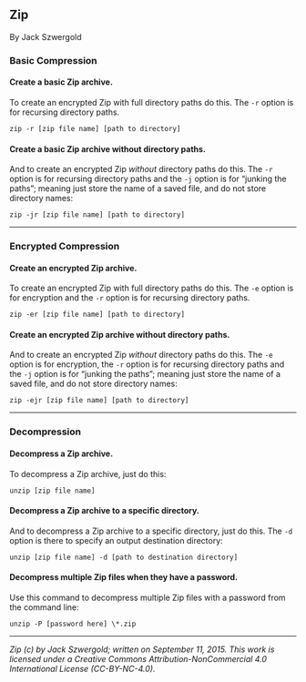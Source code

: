 ## Zip

By Jack Szwergold

### Basic Compression

#### Create a basic Zip archive.

To create an encrypted Zip with full directory paths do this. The `-r` option is for recursing directory paths.

    zip -r [zip file name] [path to directory]

#### Create a basic Zip archive without directory paths.

And to create an encrypted Zip *without* directory paths do this. The `-r` option is for recursing directory paths and the `-j` option is for “junking the paths”; meaning just store the name of a saved file, and do not store directory names:

	zip -jr [zip file name] [path to directory]

***

### Encrypted Compression

#### Create an encrypted Zip archive.

To create an encrypted Zip with full directory paths do this. The `-e` option is for encryption and the `-r` option is for recursing directory paths.

    zip -er [zip file name] [path to directory]

#### Create an encrypted Zip archive without directory paths.

And to create an encrypted Zip *without* directory paths do this. The `-e` option is for encryption, the `-r` option is for recursing directory paths and the `-j` option is for “junking the paths”; meaning just store the name of a saved file, and do not store directory names:

	zip -ejr [zip file name] [path to directory]

***

### Decompression

#### Decompress a Zip archive.

To decompress a Zip archive, just do this:

    unzip [zip file name]

#### Decompress a Zip archive to a specific directory.

And to decompress a Zip archive to a specific directory, just do this. The `-d` option is there to specify an output destination  directory:

    unzip [zip file name] -d [path to destination directory]

#### Decompress multiple Zip files when they have a password.

Use this command to decompress multiple Zip files with a password from the command line:

    unzip -P [password here] \*.zip

***

*Zip (c) by Jack Szwergold; written on September 11, 2015. This work is licensed under a Creative Commons Attribution-NonCommercial 4.0 International License (CC-BY-NC-4.0).*